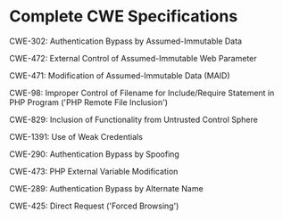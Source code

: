 

# Complete CWE Specifications

CWE-302: Authentication Bypass by Assumed-Immutable Data

CWE-472: External Control of Assumed-Immutable Web Parameter

CWE-471: Modification of Assumed-Immutable Data (MAID)

CWE-98: Improper Control of Filename for Include/Require Statement in PHP Program ('PHP Remote File Inclusion')

CWE-829: Inclusion of Functionality from Untrusted Control Sphere

CWE-1391: Use of Weak Credentials

CWE-290: Authentication Bypass by Spoofing

CWE-473: PHP External Variable Modification

CWE-289: Authentication Bypass by Alternate Name

CWE-425: Direct Request ('Forced Browsing')